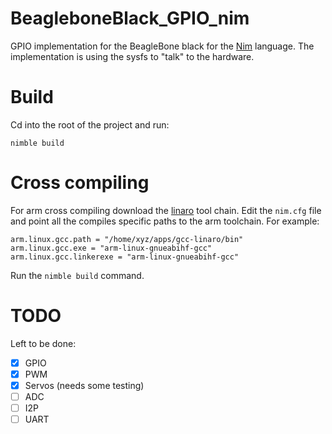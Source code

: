 # BeagleboneBlack_GPIO_nim
GPIO implementation for the BeagleBone black for the [Nim](http://nim-lang.org/) language.
The implementation is using the sysfs to "talk" to the hardware.

# Build
Cd into the root of the project and run:
```
nimble build
```

# Cross compiling
For arm cross compiling download the [linaro](https://www.linaro.org/) tool chain. Edit the ```nim.cfg``` file and point all the compiles specific paths to the arm toolchain.
For example:

```
arm.linux.gcc.path = "/home/xyz/apps/gcc-linaro/bin"
arm.linux.gcc.exe = "arm-linux-gnueabihf-gcc"
arm.linux.gcc.linkerexe = "arm-linux-gnueabihf-gcc"
```

Run the ```nimble build``` command.

# TODO
Left to be done:
- [X] GPIO
- [X] PWM
- [X] Servos (needs some testing)
- [ ] ADC
- [ ] I2P
- [ ] UART
